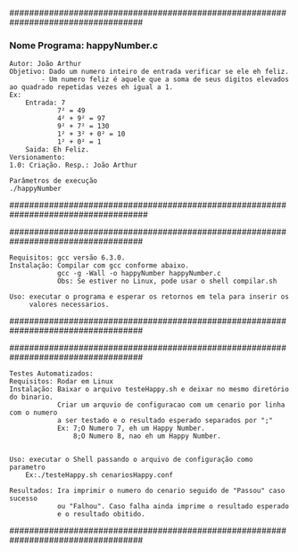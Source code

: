 ###################################################################################

###	Nome Programa: happyNumber.c
	Autor: João Arthur
	Objetivo: Dado um numero inteiro de entrada verificar se ele eh feliz.
			- Um numero feliz é aquele que a soma de seus digitos elevados ao quadrado repetidas vezes eh igual a 1.
	Ex: 
		Entrada: 7
				7² = 49
				4² + 9² = 97
				9² + 7² = 130
				1² + 3² + 0² = 10
				1² + 0² = 1	
		Saida: Eh Feliz.
	Versionamento:
	1.0: Criação. Resp.: João Arthur
	
	Parâmetros de execução
	./happyNumber
####################################################################################


###################################################################################

	Requisitos: gcc versão 6.3.0.
	Instalação: Compilar com gcc conforme abaixo.
 				gcc -g -Wall -o happyNumber happyNumber.c
				Obs: Se estiver no Linux, pode usar o shell compilar.sh 

	Uso: executar o programa e esperar os retornos em tela para inserir os 
		 valores necessarios.
###################################################################################

###################################################################################

	Testes Automatizados: 
	Requisitos: Rodar em Linux 
	Instalação: Baixar o arquivo testeHappy.sh e deixar no mesmo diretório do binario.
				Criar um arquvio de configuracao com um cenario por linha com o numero 
				a ser testado e o resultado esperado separados por ";"
				Ex: 7;O Numero 7, eh um Happy Number.
					8;O Numero 8, nao eh um Happy Number.


	Uso: executar o Shell passando o arquivo de configuração como parametro
		Ex:./testeHappy.sh cenariosHappy.conf

	Resultados: Ira imprimir o numero do cenario seguido de "Passou" caso sucesso 
				ou "Falhou". Caso falha ainda imprime o resultado esperado 
				e o resultado obitido.
###################################################################################
